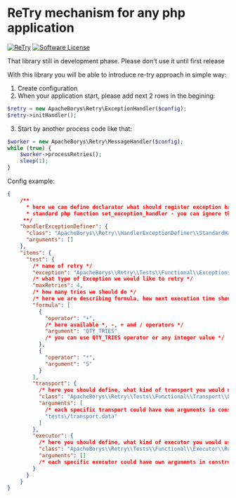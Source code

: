 # ReTry mechanism for any php application

[![ReTry](https://github.com/apacheborys/re-try-php/actions/workflows/php.yml/badge.svg)](https://github.com/apacheborys/re-try-php/actions/workflows/php.yml)
[![Software License](https://img.shields.io/badge/license-MIT-brightgreen.svg?style=flat-square)](LICENSE)

That library still in development phase. Please don't use it until first release

With this library you will be able to introduce re-try approach in simple way:
1. Create configuration
2. When your application start, please add next 2 rows in the begining:
```php
$retry = new ApacheBorys\Retry\ExceptionHandler($config);
$retry->initHandler();
```
3. Start by another process code like that:
```php
$worker = new ApacheBorys\Retry\MessageHandler($config);
while (true) {
    $worker->processRetries();
    sleep(1);
}
```

Config example:

```json
{
    /**
      * here we can define declarator what should register exception handling callback function, if you are plan to use 
      * standard php function set_exception_handler - you can ignore that section. StandardHandlerExceptionDeclarator is default
     **/
    "handlerExceptionDefiner": {
      "class": "ApacheBorys\\Retry\\HandlerExceptionDefiner\\StandardHandlerExceptionDeclarator",
      "arguments": []
    },
    "items": {
      "test": {
        /* name of retry */
        "exception": "ApacheBorys\\Retry\\Tests\\Functional\\Exceptions\\Mock",
        /* what type of Exception we would like to retry */
        "maxRetries": 4,
        /* how many tries we should do */
        /* here we are describing formula, how next execution time should be calculated. Calculated amount will be added to current time */
        "formula": [
          {
            "operator": "+",
            /* here available *, -, + and / operators */
            "argument": "QTY_TRIES"
            /* you can use QTY_TRIES operator or any integer value */
          },
          {
            "operator": "*",
            "argument": "5"
          }
        ],
        "transport": {
          /* here you should define, what kind of transport you would use to deliver re-try messages to worker */
          "class": "ApacheBorys\\Retry\\Tests\\Functional\\Transport\\FileTransportForTests",
          "arguments": [
            /* each specific transport could have own arguments in constructor. Here you should define it */
            "tests\/transport.data"
          ]
        },
        "executor": {
          /* here you should define, what kind of executor you would use to perform re-try action */
          "class": "ApacheBorys\\Retry\\Tests\\Functional\\Executor\\Runtime",
          "arguments": []
          /* each specific executor could have own arguments in constructor. Here you should define it */
        }
      }
    }
}
```